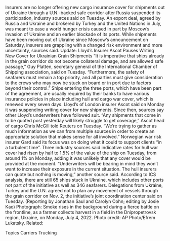Insurers are no longer offering new cargo insurance cover for shipments out of Ukraine through a U.N.-backed safe corridor after Russia suspended its participation, industry sources said on Tuesday.
An export deal, agreed by Russia and Ukraine and brokered by Turkey and the United Nations in July, was meant to ease a world hunger crisis caused in part by Moscow’s invasion of Ukraine and an earlier blockade of its ports.
While shipments have been moving out of Ukraine since Moscow’s announcement on Saturday, insurers are grappling with a changed risk environment and more uncertainty, sources said.
Update: Lloyd’s Insurer Ascot Pauses Writing New Cover for Ukrainian Grain Shipments
“It is imperative that ships already in the grain corridor do not become collateral damage, and are allowed safe passage,” Guy Platten, secretary general of the International Chamber of Shipping association, said on Tuesday.
“Furthermore, the safety of seafarers must remain a top priority, and all parties must give consideration to the crews who may now be stuck on board or in port due to factors beyond their control.”
Ships entering the three ports, which have been part of the agreement, are usually required by their banks to have various insurance policies in place including hull and cargo war cover, which is renewed every seven days.
Lloyd’s of London insurer Ascot said on Monday it was suspending writing cover for new shipments. Since then, sources say other Lloyd’s underwriters have followed suit.
“Any shipments that come in to be quoted post yesterday will likely struggle to get coverage,” Ascot head of cargo Chris McGill told Reuters on Tuesday.
“We’re trying to gather as much information as we can from multiple sources in order to create an appropriate solution that makes sense for all involved.”
Norwegian war risk insurer Gard said its focus was on doing what it could to support clients “in a turbulent time”.
Three industry sources said indicative rates for hull war cover had risen by half to 1.5% of the value of the ship on Tuesday, from around 1% on Monday, adding it was unlikely that any cover would be provided at the moment.
“Underwriters will be bearing in mind they won’t want to increase their exposure in the current situation. The hull insurers can quote but nothing is moving,” another source said.
According to ICS analysis, there are still 65 ships stuck in Ukraine, which includes other ports not part of the initiative as well as 346 seafarers.
Delegations from Ukraine, Turkey and the U.N. agreed not to plan any movement of vessels through the grain corridor on Nov. 2, the initiative’s joint coordination center said on Tuesday.
(Reporting by Jonathan Saul and Carolyn Cohn; editing by Josie Kao)
Photograph: Smoke rises in the background during a fierce battle on the frontline, as a farmer collects harvest in a field in the Dnipropetrovsk region, Ukraine, on Monday, July 4, 2022. Photo credit: AP Photo/Efrem Lukatsky.
Related:

Topics
Carriers
Trucking
